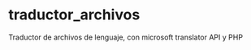 traductor_archivos
==================

Traductor de archivos de lenguaje, con microsoft translator API y PHP
